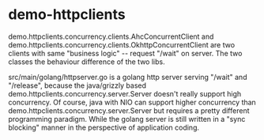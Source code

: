 # demo-httpclients

demo.httpclients.concurrency.clients.AhcConcurrentClient and demo.httpclients.concurrency.clients.OkhttpConcurrentClient are two clients with same "business logic" -- request "/wait" on server. The two classes the behaviour difference of the two libs.


src/main/golang/httpserver.go is a golang http server serving "/wait" and "/release", because the java/grizzly based demo.httpclients.concurrency.server.Server doesn't really support high concurrency. Of course, java with NIO can support higher concurrency than demo.httpclients.concurrency.server.Server but requires a pretty different programming paradigm. While the golang server is still written in a "sync blocking" manner in the perspective of application coding.

